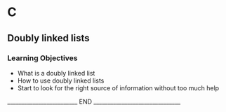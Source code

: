 # C
## Doubly linked lists

### Learning Objectives
* What is a doubly linked list
* How to use doubly linked lists
* Start to look for the right source of information without too much help


_________________________ END _______________________________
